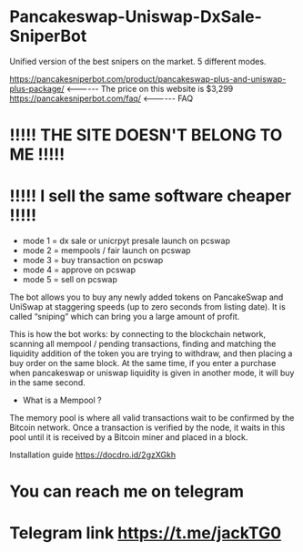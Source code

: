 # Pancakeswap-Uniswap-DxSale-SniperBot
Unified version of the best snipers on the market. 5 different modes.

https://pancakesniperbot.com/product/pancakeswap-plus-and-uniswap-plus-package/  <------ The price on this website is $3,299
https://pancakesniperbot.com/faq/   <------ FAQ

# !!!!! THE SITE DOESN'T BELONG TO ME !!!!!
# !!!!! I sell the same software cheaper !!!!!

- mode 1 = dx sale or unicrpyt presale launch on pcswap
- mode 2 = mempools / fair launch on pcswap
- mode 3 = buy transaction on pcswap 
- mode 4 = approve on pcswap 
- mode 5 = sell on pcswap

The bot allows you to buy any newly added tokens on PancakeSwap and UniSwap at staggering speeds (up to zero seconds from listing date). It is called “sniping” which can bring you a large amount of profit.

This is how the bot works: by connecting to the blockchain network, scanning all mempool / pending transactions, finding and matching the liquidity addition of the token you are trying to withdraw, and then placing a buy order on the same block. At the same time, if you enter a purchase when pancakeswap or uniswap liquidity is given in another mode, it will buy in the same second.

- What is a Mempool ?

The memory pool is where all valid transactions wait to be confirmed by the Bitcoin network. Once a transaction is verified by the node, it waits in this pool until it is received by a Bitcoin miner and placed in a block.


Installation guide 
https://docdro.id/2gzXGkh

# You can reach me on telegram
# Telegram link https://t.me/jackTG0
